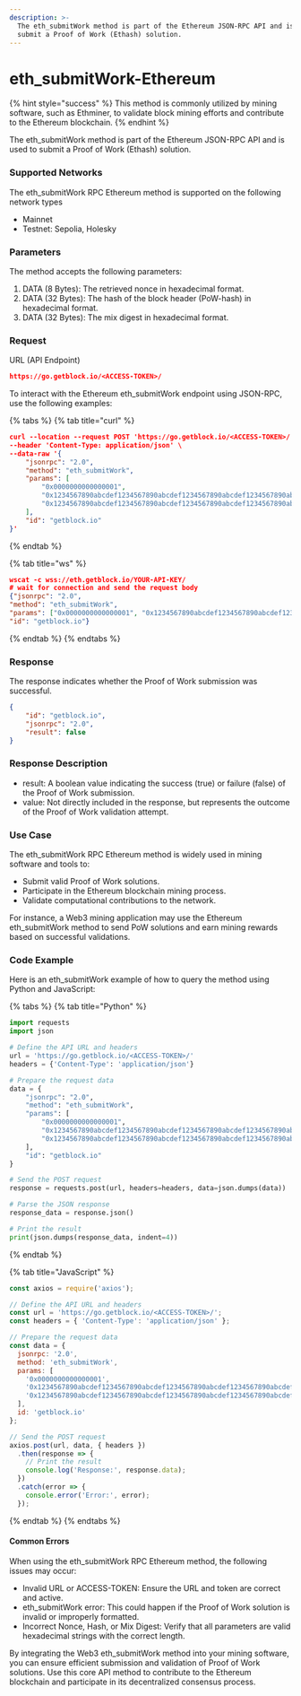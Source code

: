 ```yaml
---
description: >-
  The eth_submitWork method is part of the Ethereum JSON-RPC API and is used to
  submit a Proof of Work (Ethash) solution.
---
```


# eth\_submitWork-Ethereum

{% hint style="success" %}
This method is commonly utilized by mining software, such as Ethminer, to validate block mining efforts and contribute to the Ethereum blockchain.
{% endhint %}

The eth\_submitWork method is part of the Ethereum JSON-RPC API and is used to submit a Proof of Work (Ethash) solution.

### Supported Networks

The eth\_submitWork RPC Ethereum method is supported on the following network types

* Mainnet
* Testnet: Sepolia, Holesky

### Parameters

The method accepts the following parameters:

1. DATA (8 Bytes): The retrieved nonce in hexadecimal format.
2. DATA (32 Bytes): The hash of the block header (PoW-hash) in hexadecimal format.
3. DATA (32 Bytes): The mix digest in hexadecimal format.

### Request&#x20;

URL (API Endpoint)

```json
https://go.getblock.io/<ACCESS-TOKEN>/
```

To interact with the Ethereum eth\_submitWork endpoint using JSON-RPC, use the following examples:

{% tabs %}
{% tab title="curl" %}
```json
curl --location --request POST 'https://go.getblock.io/<ACCESS-TOKEN>/' \
--header 'Content-Type: application/json' \
--data-raw '{
    "jsonrpc": "2.0",
    "method": "eth_submitWork",
    "params": [
        "0x0000000000000001",
        "0x1234567890abcdef1234567890abcdef1234567890abcdef1234567890abcdef",
        "0x1234567890abcdef1234567890abcdef1234567890abcdef1234567890abcdef"
    ],
    "id": "getblock.io"
}'
```
{% endtab %}

{% tab title="ws" %}
```json
wscat -c wss://eth.getblock.io/YOUR-API-KEY/ 
# wait for connection and send the request body 
{"jsonrpc": "2.0",
"method": "eth_submitWork",
"params": ["0x0000000000000001", "0x1234567890abcdef1234567890abcdef1234567890abcdef1234567890abcdef", "0x1234567890abcdef1234567890abcdef1234567890abcdef1234567890abcdef"],
"id": "getblock.io"}
```
{% endtab %}
{% endtabs %}

### Response&#x20;

The response indicates whether the Proof of Work submission was successful.

```json
{
    "id": "getblock.io",
    "jsonrpc": "2.0",
    "result": false
}
```

### Response Description

* result: A boolean value indicating the success (true) or failure (false) of the Proof of Work submission.
* value: Not directly included in the response, but represents the outcome of the Proof of Work validation attempt.

### Use Case

The eth\_submitWork RPC Ethereum method is widely used in mining software and tools to:

* Submit valid Proof of Work solutions.
* Participate in the Ethereum blockchain mining process.
* Validate computational contributions to the network.

For instance, a Web3 mining application may use the Ethereum eth\_submitWork method to send PoW solutions and earn mining rewards based on successful validations.

### Code Example

Here is an eth\_submitWork example of how to query the method using Python and JavaScript:

{% tabs %}
{% tab title="Python" %}
```python
import requests
import json

# Define the API URL and headers
url = 'https://go.getblock.io/<ACCESS-TOKEN>/'
headers = {'Content-Type': 'application/json'}

# Prepare the request data
data = {
    "jsonrpc": "2.0",
    "method": "eth_submitWork",
    "params": [
        "0x0000000000000001",
        "0x1234567890abcdef1234567890abcdef1234567890abcdef1234567890abcdef",
        "0x1234567890abcdef1234567890abcdef1234567890abcdef1234567890abcdef"
    ],
    "id": "getblock.io"
}

# Send the POST request
response = requests.post(url, headers=headers, data=json.dumps(data))

# Parse the JSON response
response_data = response.json()

# Print the result
print(json.dumps(response_data, indent=4))
```
{% endtab %}

{% tab title="JavaScript" %}
```javascript
const axios = require('axios');

// Define the API URL and headers
const url = 'https://go.getblock.io/<ACCESS-TOKEN>/';
const headers = { 'Content-Type': 'application/json' };

// Prepare the request data
const data = {
  jsonrpc: '2.0',
  method: 'eth_submitWork',
  params: [
    '0x0000000000000001',
    '0x1234567890abcdef1234567890abcdef1234567890abcdef1234567890abcdef',
    '0x1234567890abcdef1234567890abcdef1234567890abcdef1234567890abcdef'
  ],
  id: 'getblock.io'
};

// Send the POST request
axios.post(url, data, { headers })
  .then(response => {
    // Print the result
    console.log('Response:', response.data);
  })
  .catch(error => {
    console.error('Error:', error);
  });

```
{% endtab %}
{% endtabs %}

#### Common Errors

When using the eth\_submitWork RPC Ethereum method, the following issues may occur:

* Invalid URL or ACCESS-TOKEN: Ensure the URL and token are correct and active.
* eth\_submitWork error: This could happen if the Proof of Work solution is invalid or improperly formatted.
* Incorrect Nonce, Hash, or Mix Digest: Verify that all parameters are valid hexadecimal strings with the correct length.

By integrating the Web3 eth\_submitWork method into your mining software, you can ensure efficient submission and validation of Proof of Work solutions. Use this core API method to contribute to the Ethereum blockchain and participate in its decentralized consensus process.
